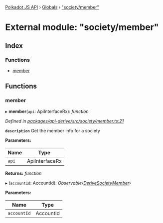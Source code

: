 [Polkadot JS API](../README.md) › [Globals](../globals.md) › ["society/member"](_society_member_.md)

# External module: "society/member"

## Index

### Functions

* [member](_society_member_.md#member)

## Functions

###  member

▸ **member**(`api`: ApiInterfaceRx): *function*

*Defined in [packages/api-derive/src/society/member.ts:21](https://github.com/polkadot-js/api/blob/3db15e73a5/packages/api-derive/src/society/member.ts#L21)*

**`description`** Get the member info for a society

**Parameters:**

Name | Type |
------ | ------ |
`api` | ApiInterfaceRx |

**Returns:** *function*

▸ (`accountId`: AccountId): *Observable‹[DeriveSocietyMember](../interfaces/_types_.derivesocietymember.md)›*

**Parameters:**

Name | Type |
------ | ------ |
`accountId` | AccountId |
